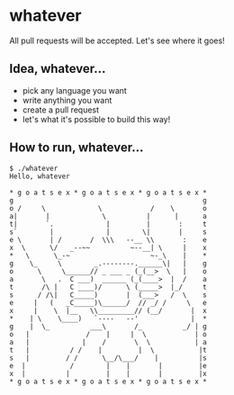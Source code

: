 whatever
========

All pull requests will be accepted. Let's see where it goes!

## Idea, whatever...

* pick any language you want
* write anything you want
* create a pull request
* let's what it's possible to build this way!

## How to run, whatever...

```sh
$ ./whatever
Hello, whatever
```


```
* g o a t s e x * g o a t s e x * g o a t s e x *
g                                               g  
o /     \             \            /    \       o
a|       |             \          |      |      a
t|       `.             |         |       :     t
s`        |             |        \|       |     s
e \       | /       /  \\\   --__ \\       :    e
x  \      \/   _--~~          ~--__| \     |    x  
*   \      \_-~                    ~-_\    |    *
g    \_     \        _.--------.______\|   |    g
o      \     \______// _ ___ _ (_(__>  \   |    o
a       \   .  C ___)  ______ (_(____>  |  /    a
t       /\ |   C ____)/      \ (_____>  |_/     t
s      / /\|   C_____)       |  (___>   /  \    s
e     |   (   _C_____)\______/  // _/ /     \   e
x     |    \  |__   \\_________// (__/       |  x
*    | \    \____)   `----   --'             |  *
g    |  \_          ___\       /_          _/ | g
o   |              /    |     |  \            | o
a   |             |    /       \  \           | a
t   |          / /    |         |  \           |t
s   |         / /      \__/\___/    |          |s
e  |           /        |    |       |         |e
x  |          |         |    |       |         |x
* g o a t s e x * g o a t s e x * g o a t s e x *
```
